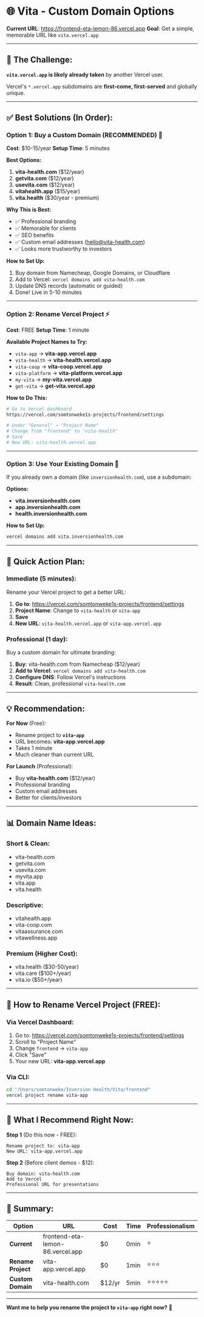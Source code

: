 # 🌐 Vita - Custom Domain Options

**Current URL**: https://frontend-eta-lemon-86.vercel.app
**Goal**: Get a simple, memorable URL like `vita.vercel.app`

---

## 📝 The Challenge:

**`vita.vercel.app` is likely already taken** by another Vercel user.

Vercel's `*.vercel.app` subdomains are **first-come, first-served** and globally unique.

---

## ✅ Best Solutions (In Order):

### **Option 1: Buy a Custom Domain** (RECOMMENDED) 💎
**Cost**: $10-15/year
**Setup Time**: 5 minutes

**Best Options:**
1. **vita-health.com** ($12/year)
2. **getvita.com** ($12/year)
3. **usevita.com** ($12/year)
4. **vitahealth.app** ($15/year)
5. **vita.health** ($30/year - premium)

**Why This is Best:**
- ✅ Professional branding
- ✅ Memorable for clients
- ✅ SEO benefits
- ✅ Custom email addresses (hello@vita-health.com)
- ✅ Looks more trustworthy to investors

**How to Set Up:**
1. Buy domain from Namecheap, Google Domains, or Cloudflare
2. Add to Vercel: `vercel domains add vita-health.com`
3. Update DNS records (automatic or guided)
4. Done! Live in 5-10 minutes

---

### **Option 2: Rename Vercel Project** ⚡
**Cost**: FREE
**Setup Time**: 1 minute

**Available Project Names to Try:**
- `vita-app` → **vita-app.vercel.app**
- `vita-health` → **vita-health.vercel.app**
- `vita-coop` → **vita-coop.vercel.app**
- `vita-platform` → **vita-platform.vercel.app**
- `my-vita` → **my-vita.vercel.app**
- `get-vita` → **get-vita.vercel.app**

**How to Do This:**
```bash
# Go to Vercel dashboard
https://vercel.com/somtonweke1s-projects/frontend/settings

# Under "General" → "Project Name"
# Change from "frontend" to "vita-health"
# Save
# New URL: vita-health.vercel.app
```

---

### **Option 3: Use Your Existing Domain** 🔄
If you already own a domain (like `inversionhealth.com`), use a subdomain:

**Options:**
- **vita.inversionhealth.com**
- **app.inversionhealth.com**
- **health.inversionhealth.com**

**How to Set Up:**
```bash
vercel domains add vita.inversionhealth.com
```

---

## 🚀 Quick Action Plan:

### **Immediate (5 minutes):**
Rename your Vercel project to get a better URL:

1. **Go to**: https://vercel.com/somtonweke1s-projects/frontend/settings
2. **Project Name**: Change to `vita-health` or `vita-app`
3. **Save**
4. **New URL**: `vita-health.vercel.app` or `vita-app.vercel.app`

### **Professional (1 day):**
Buy a custom domain for ultimate branding:

1. **Buy**: vita-health.com from Namecheap ($12/year)
2. **Add to Vercel**: `vercel domains add vita-health.com`
3. **Configure DNS**: Follow Vercel's instructions
4. **Result**: Clean, professional `vita-health.com`

---

## 💡 Recommendation:

**For Now** (Free):
- Rename project to **`vita-app`**
- URL becomes: **vita-app.vercel.app**
- Takes 1 minute
- Much cleaner than current URL

**For Launch** (Professional):
- Buy **vita-health.com** ($12/year)
- Professional branding
- Custom email addresses
- Better for clients/investors

---

## 📊 Domain Name Ideas:

### **Short & Clean:**
- vita-health.com
- getvita.com
- usevita.com
- myvita.app
- vita.app
- vita.health

### **Descriptive:**
- vitahealth.app
- vita-coop.com
- vitaassurance.com
- vitawellness.app

### **Premium (Higher Cost):**
- vita.health ($30-50/year)
- vita.care ($100+/year)
- vita.io ($50+/year)

---

## 🔧 How to Rename Vercel Project (FREE):

### **Via Vercel Dashboard:**
1. Go to: https://vercel.com/somtonweke1s-projects/frontend/settings
2. Scroll to "Project Name"
3. Change `frontend` → `vita-app`
4. Click "Save"
5. Your new URL: **vita-app.vercel.app**

### **Via CLI:**
```bash
cd "/Users/somtonweke/Inversion Health/Vita/frontend"
vercel project rename vita-app
```

---

## 🎯 What I Recommend Right Now:

**Step 1** (Do this now - FREE):
```
Rename project to: vita-app
New URL: vita-app.vercel.app
```

**Step 2** (Before client demos - $12):
```
Buy domain: vita-health.com
Add to Vercel
Professional URL for presentations
```

---

## 📝 Summary:

| Option | URL | Cost | Time | Professionalism |
|--------|-----|------|------|----------------|
| **Current** | frontend-eta-lemon-86.vercel.app | $0 | 0min | ⭐ |
| **Rename Project** | vita-app.vercel.app | $0 | 1min | ⭐⭐⭐ |
| **Custom Domain** | vita-health.com | $12/yr | 5min | ⭐⭐⭐⭐⭐ |

---

**Want me to help you rename the project to `vita-app` right now?** 🚀
